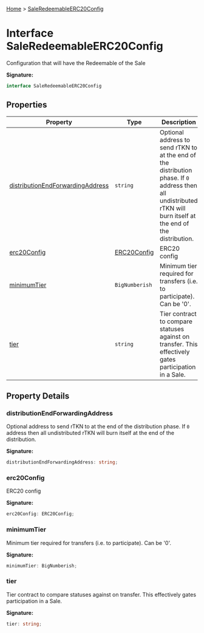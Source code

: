 [Home](../index.md) &gt; [SaleRedeemableERC20Config](./saleredeemableerc20config.md)

# Interface SaleRedeemableERC20Config

Configuration that will have the Redeemable of the Sale

<b>Signature:</b>

```typescript
interface SaleRedeemableERC20Config 
```

## Properties

|  Property | Type | Description |
|  --- | --- | --- |
|  [distributionEndForwardingAddress](./saleredeemableerc20config.md#distributionEndForwardingAddress-property) | `string` | Optional address to send rTKN to at the end of the distribution phase. If `0` address then all undistributed rTKN will burn itself at the end of the distribution. |
|  [erc20Config](./saleredeemableerc20config.md#erc20Config-property) | [ERC20Config](./erc20config.md) | ERC20 config |
|  [minimumTier](./saleredeemableerc20config.md#minimumTier-property) | `BigNumberish` | Minimum tier required for transfers (i.e. to participate). Can be '0'. |
|  [tier](./saleredeemableerc20config.md#tier-property) | `string` | Tier contract to compare statuses against on transfer. This effectively gates participation in a Sale. |

## Property Details

<a id="distributionEndForwardingAddress-property"></a>

### distributionEndForwardingAddress

Optional address to send rTKN to at the end of the distribution phase. If `0` address then all undistributed rTKN will burn itself at the end of the distribution.

<b>Signature:</b>

```typescript
distributionEndForwardingAddress: string;
```

<a id="erc20Config-property"></a>

### erc20Config

ERC20 config

<b>Signature:</b>

```typescript
erc20Config: ERC20Config;
```

<a id="minimumTier-property"></a>

### minimumTier

Minimum tier required for transfers (i.e. to participate). Can be '0'.

<b>Signature:</b>

```typescript
minimumTier: BigNumberish;
```

<a id="tier-property"></a>

### tier

Tier contract to compare statuses against on transfer. This effectively gates participation in a Sale.

<b>Signature:</b>

```typescript
tier: string;
```
